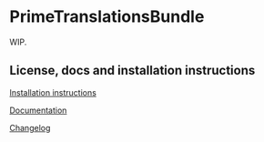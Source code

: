 PrimeTranslationsBundle
=======================

WIP.


License, docs and installation instructions
-------------------------------------------

[Installation instructions](doc/INSTALL.md)

[Documentation](doc/DOC.md)

[Changelog](doc/CHANGELOG.md)
